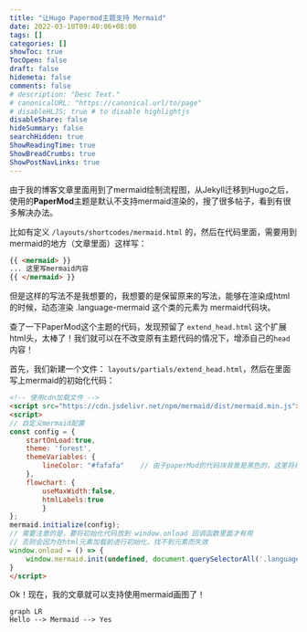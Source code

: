 ```yaml
---
title: "让Hugo Papermod主题支持 Mermaid"
date: 2022-03-10T09:40:06+08:00
tags: []
categories: []
showToc: true
TocOpen: false
draft: false
hidemeta: false
comments: false
# description: "Desc Text."
# canonicalURL: "https://canonical.url/to/page"
# disableHLJS: true # to disable highlightjs
disableShare: false
hideSummary: false
searchHidden: true
ShowReadingTime: true
ShowBreadCrumbs: true
ShowPostNavLinks: true
---
```


由于我的博客文章里面用到了mermaid绘制流程图，从Jekyll迁移到Hugo之后，使用的**PaperMod**主题是默认不支持mermaid渲染的，搜了很多帖子，看到有很多解决办法。

比如有定义 `/layouts/shortcodes/mermaid.html` 的，然后在代码里面，需要用到mermaid的地方（文章里面）这样写：

```markdown
{{ <mermaid> }}
... 这里写mermaid内容
{{ </mermaid> }}
```

但是这样的写法不是我想要的，我想要的是保留原来的写法，能够在渲染成html的时候，动态渲染 .language-mermaid 这个类的元素为 mermaid代码块。

查了一下PaperMod这个主题的代码，发现预留了 `extend_head.html` 这个扩展html头，太棒了！我们就可以在不改变原有主题代码的情况下，增添自己的`head`内容！

首先，我们新建一个文件： `layouts/partials/extend_head.html`，然后在里面写上mermaid的初始化代码：

```html
<!-- 使用cdn加载文件 -->
<script src="https://cdn.jsdelivr.net/npm/mermaid/dist/mermaid.min.js"></script>
<script>
// 自定义mermaid配置
const config = {
    startOnLoad:true,
    theme: 'forest',
    themeVariables: {
        lineColor: "#fafafa"    // 由于paperMod的代码块背景是黑色的，这里将线条设置为白色
    },
    flowchart: {
        useMaxWidth:false,
        htmlLabels:true
        }
};
mermaid.initialize(config);
// 需要注意的是，要将初始化代码放到 window.onload 回调函数里面才有用
// 否则会因为在html元素加载前进行初始化，找不到元素而失效
window.onload = () => {
    window.mermaid.init(undefined, document.querySelectorAll('.language-mermaid'));
}
</script>
```

Ok！现在，我的文章就可以支持使用mermaid画图了！

```mermaid
graph LR
Hello --> Mermaid --> Yes
```
